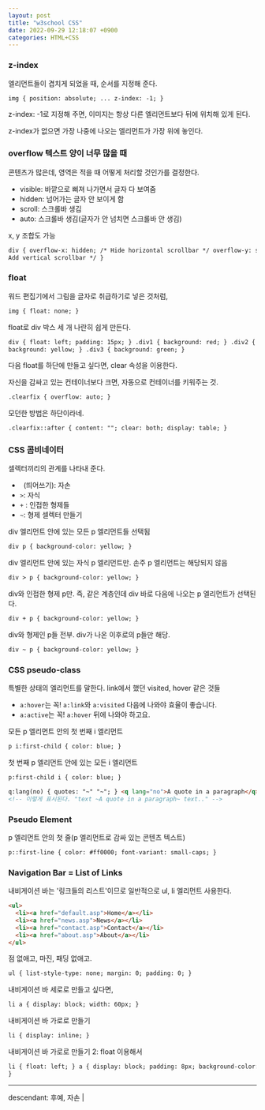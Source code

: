 ```yaml
---
layout: post
title: "w3school CSS"
date: 2022-09-29 12:18:07 +0900
categories: HTML+CSS
---
```


### z-index

엘리먼트들이 겹치게 되었을 때, 순서를 지정해 준다.

```html
img { position: absolute; ... z-index: -1; }
```

z-index: -1로 지정해 주면, 이미지는 항상 다른 엘리먼트보다 뒤에 위치해 있게 된다.

z-index가 없으면 가장 나중에 나오는 엘리먼트가 가장 위에 놓인다.

### overflow 텍스트 양이 너무 많을 때

콘텐츠가 많은데, 영역은 적을 때 어떻게 처리할 것인가를 결정한다.

- visible: 바깥으로 삐져 나가면서 글자 다 보여줌
- hidden: 넘어가는 글자 안 보이게 함
- scroll: 스크롤바 생김
- auto: 스크롤바 생김(글자가 안 넘치면 스크롤바 안 생김)

x, y 조합도 가능

```html
div { overflow-x: hidden; /* Hide horizontal scrollbar */ overflow-y: scroll; /*
Add vertical scrollbar */ }
```

### float

워드 편집기에서 그림을 글자로 취급하기로 넣은 것처럼,

```html
img { float: none; }
```

float로 div 박스 세 개 나란히 쉽게 만든다.

```html
div { float: left; padding: 15px; } .div1 { background: red; } .div2 {
background: yellow; } .div3 { background: green; }
```

다음 float를 하단에 만들고 싶다면, clear 속성을 이용한다.

자신을 감싸고 있는 컨테이너보다 크면, 자동으로 컨테이너를 키워주는 것.

```html
.clearfix { overflow: auto; }
```

모던한 방법은 하단이라네.

```html
.clearfix::after { content: ""; clear: both; display: table; }
```

### CSS 콤비네이터

셀렉터끼리의 관계를 나타내 준다.

- ` `(띄어쓰기): 자손
- `>`: 자식
- `+` : 인접한 형제들
- `~`: 형제 셀렉터 만들기

div 엘리먼트 안에 있는 모든 p 엘리먼트들 선택됨

```html
div p { background-color: yellow; }
```

div 엘리먼트 안에 있는 자식 p 엘리먼트만. 손주 p 엘리먼트는 해당되지 않음

```html
div > p { background-color: yellow; }
```

div와 인접한 형제 p만. 즉, 같은 계층인데 div 바로 다음에 나오는 p 엘리먼트가 선택된다.

```html
div + p { background-color: yellow; }
```

div와 형제인 p들 전부. div가 나온 이후로의 p들만 해당.

```html
div ~ p { background-color: yellow; }
```

### CSS pseudo-class

특별한 상태의 엘리먼트를 말한다. link에서 했던 visited, hover 같은 것들

- `a:hover`는 꼭! `a:link`와 `a:visited` 다음에 나와야 효율이 좋습니다.
- `a:active`는 꼭! `a:hover` 뒤에 나와야 하고요.

모든 p 엘리먼트 안의 첫 번째 i 엘리먼트

```html
p i:first-child { color: blue; }
```

첫 번째 p 엘리먼트 안에 있는 모든 i 엘리먼트

```html
p:first-child i { color: blue; }
```

```html
q:lang(no) { quotes: "~" "~"; } <q lang="no">A quote in a paragraph</q>
<!-- 이렇게 표시된다. "text ~A quote in a paragraph~ text.." -->
```

### Pseudo Element

p 엘리먼트 안의 첫 줄(p 엘리먼트로 감싸 있는 콘텐츠 텍스트)

```html
p::first-line { color: #ff0000; font-variant: small-caps; }
```

### Navigation Bar = List of Links

내비게이션 바는 '링크들의 리스트'이므로 일반적으로 ul, li 엘리먼트 사용한다.

```html
<ul>
  <li><a href="default.asp">Home</a></li>
  <li><a href="news.asp">News</a></li>
  <li><a href="contact.asp">Contact</a></li>
  <li><a href="about.asp">About</a></li>
</ul>
```

점 없애고, 마진, 패딩 없애고.

```html
ul { list-style-type: none; margin: 0; padding: 0; }
```

내비게이션 바 세로로 만들고 싶다면,

```html
li a { display: block; width: 60px; }
```

내비게이션 바 가로로 만들기

```html
li { display: inline; }
```

내비게이션 바 가로로 만들기 2: float 이용해서

```html
li { float: left; } a { display: block; padding: 8px; background-color: #dddddd;
}
```

<hr />
descendant: 후예, 자손 |
